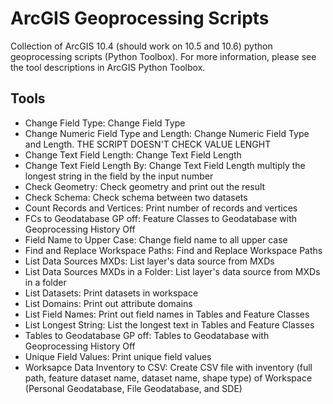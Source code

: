 # ArcGIS Geoprocessing Scripts

Collection of ArcGIS 10.4 (should work on 10.5 and 10.6) python geoprocessing scripts (Python Toolbox). For more information, please see the tool descriptions in ArcGIS Python Toolbox.

## Tools
- Change Field Type: Change Field Type
- Change Numeric Field Type and Length: Change Numeric Field Type and Length. THE SCRIPT DOESN'T CHECK VALUE LENGHT
- Change Text Field Length: Change Text Field Length
- Change Text Field Length By: Change Text Field Length multiply the longest string in the field by the input number
- Check Geometry: Check geometry and print out the result
- Check Schema: Check schema between two datasets
- Count Records and Vertices: Print number of records and vertices
- FCs to Geodatabase GP off: Feature Classes to Geodatabase with Geoprocessing History Off
- Field Name to Upper Case: Change field name to all upper case
- Find and Replace Workspace Paths: Find and Replace Workspace Paths
- List Data Sources MXDs: List layer's data source from MXDs
- List Data Sources MXDs in a Folder: List layer's data source from MXDs in a folder
- List Datasets: Print datasets in workspace
- List Domains: Print out attribute domains
- List Field Names: Print out field names in Tables and Feature Classes
- List Longest String: List the longest text in Tables and Feature Classes
- Tables to Geodatabase GP off: Tables to Geodatabase with Geoprocessing History Off
- Unique Field Values: Print unique field values
- Worksapce Data Inventory to CSV: Create CSV file with inventory (full path, feature dataset name, dataset name, shape type) of Workspace (Personal Geodatabase, File Geodatabase, and SDE)